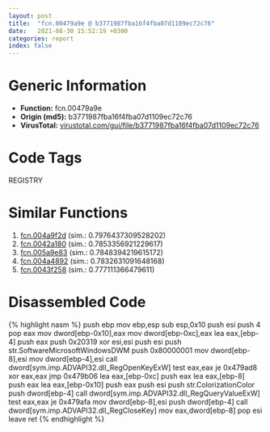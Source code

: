 ```yaml
---
layout: post
title:  "fcn.00479a9e @ b3771987fba16f4fba07d1109ec72c76"
date:   2021-08-30 15:52:19 +0300
categories: report
index: false
---
```


# Generic Information
- **Function:** fcn.00479a9e
- **Origin (md5):** b3771987fba16f4fba07d1109ec72c76
- **VirusTotal:** [virustotal.com/gui/file/b3771987fba16f4fba07d1109ec72c76][virustotal_ref]

# Code Tags
<span class="tag" id="REGISTRY">REGISTRY</span>


# Similar Functions

1. [fcn.004a9f2d][similar_1_ref] (sim.: 0.7976437309528202)
2. [fcn.0042a180][similar_2_ref] (sim.: 0.7853356921229617)
3. [fcn.005a9e83][similar_3_ref] (sim.: 0.7848394219615172)
4. [fcn.004a4892][similar_4_ref] (sim.: 0.7832631091648168)
5. [fcn.0043f258][similar_5_ref] (sim.: 0.777111366479611)


# Disassembled Code

{% highlight nasm %}
push ebp
mov ebp,esp
sub esp,0x10
push esi
push 4
pop eax
mov dword[ebp-0x10],eax
mov dword[ebp-0xc],eax
lea eax,[ebp-4]
push eax
push 0x20319
xor esi,esi
push esi
push str.SoftwareMicrosoftWindowsDWM
push 0x80000001
mov dword[ebp-8],esi
mov dword[ebp-4],esi
call dword[sym.imp.ADVAPI32.dll_RegOpenKeyExW]
test eax,eax
je 0x479ad8
xor eax,eax
jmp 0x479b06
lea eax,[ebp-0xc]
push eax
lea eax,[ebp-8]
push eax
lea eax,[ebp-0x10]
push eax
push esi
push str.ColorizationColor
push dword[ebp-4]
call dword[sym.imp.ADVAPI32.dll_RegQueryValueExW]
test eax,eax
je 0x479afa
mov dword[ebp-8],esi
push dword[ebp-4]
call dword[sym.imp.ADVAPI32.dll_RegCloseKey]
mov eax,dword[ebp-8]
pop esi
leave 
ret 
{% endhighlight %}


[similar_1_ref]: /report/fcn.004a9f2d@a9fa810a69d3f4d771518b9f44e2d98d
[similar_2_ref]: /report/fcn.0042a180@fac4f0be03ac37bd8be7ef737cdcee10
[similar_3_ref]: /report/fcn.005a9e83@7453c96a6fbd42ec690b8deb53eafcba
[similar_4_ref]: /report/fcn.004a4892@18980bd3439a28c3ca084fb94b418e27
[similar_5_ref]: /report/fcn.0043f258@c3466bab32f3a73706b87b6042748ed4
[virustotal_ref]: https://www.virustotal.com/gui/file/b3771987fba16f4fba07d1109ec72c76